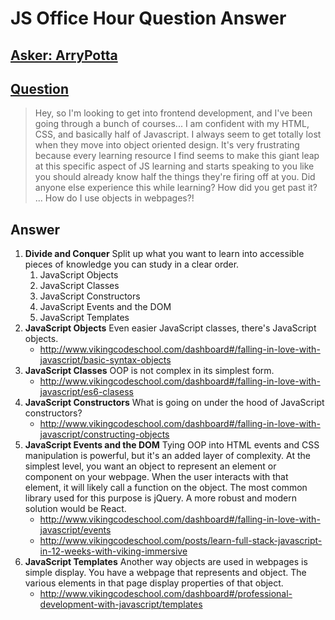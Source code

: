 # JS Office Hour Question Answer




## [Asker: ArryPotta](https://www.reddit.com/user/ArryPotta)

## [Question](https://www.reddit.com/r/learnjavascript/comments/73d1y3/the_concept_of_objects_is_very_abstract_to_me_and/)


> Hey, so I'm looking to get into frontend development, and I've been going through a bunch of courses... I am confident with my HTML, CSS, and basically half of Javascript. I always seem to get totally lost when they move into object oriented design.
It's very frustrating because every learning resource I find seems to make this giant leap at this specific aspect of JS learning and starts speaking to you like you should already know half the things they're firing off at you.
Did anyone else experience this while learning? How did you get past it?
...
How do I use objects in webpages?!




## Answer

1. **Divide and Conquer** Split up what you want to learn into accessible pieces of knowledge you can study in a clear order.
    1. JavaScript Objects
    1. JavaScript Classes
    1. JavaScript Constructors
    1. JavaScript Events and the DOM
    1. JavaScript Templates
1. **JavaScript Objects** Even easier JavaScript classes, there's JavaScript objects.
    - http://www.vikingcodeschool.com/dashboard#/falling-in-love-with-javascript/basic-syntax-objects
1. **JavaScript Classes** OOP is not complex in its simplest form.
    - http://www.vikingcodeschool.com/dashboard#/falling-in-love-with-javascript/es6-clasess
1. **JavaScript Constructors** What is going on under the hood of JavaScript constructors?
    - http://www.vikingcodeschool.com/dashboard#/falling-in-love-with-javascript/constructing-objects
1. **JavaScript Events and the DOM** Tying OOP into HTML events and CSS manipulation is powerful, but it's an added layer of complexity. At the simplest level, you want an object to represent an element or component on your webpage. When the user interacts with that element, it will likely call a function on the object. The most common library used for this purpose is jQuery. A more robust and modern solution would be React.
    - http://www.vikingcodeschool.com/dashboard#/falling-in-love-with-javascript/events
    - http://www.vikingcodeschool.com/posts/learn-full-stack-javascript-in-12-weeks-with-viking-immersive
1. **JavaScript Templates** Another way objects are used in webpages is simple display. You have a webpage that represents and object. The various elements in that page display properties of that object.
    - http://www.vikingcodeschool.com/dashboard#/professional-development-with-javascript/templates

